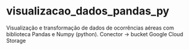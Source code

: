 # visualizacao_dados_pandas_py
Visualização e transformação de dados de ocorrências aéreas com biblioteca Pandas e Numpy (python). Conector -> bucket Google Cloud Storage
